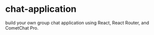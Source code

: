 # chat-application
build your own group chat application using React, React Router, and CometChat Pro.
